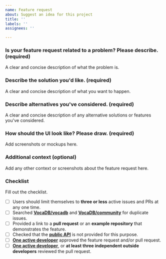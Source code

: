 ```yaml
---
name: Feature request
about: Suggest an idea for this project
title: ''
labels: ''
assignees: ''

---
```


### Is your feature request related to a problem? Please describe. (required)
A clear and concise description of what the problem is.

### Describe the solution you'd like. (required)
A clear and concise description of what you want to happen.

### Describe alternatives you've considered. (required)
A clear and concise description of any alternative solutions or features you've considered.

### How should the UI look like? Please draw. (required)
Add screenshots or mockups here.

### Additional context (optional)
Add any other context or screenshots about the feature request here.

### Checklist

Fill out the checklist.

- [ ] Users should limit themselves to **three or less** active issues and PRs at any one time.
- [ ] Searched **[VocaDB/vocadb](https://github.com/VocaDB/vocadb/issues)** and **[VocaDB/community](https://github.com/VocaDB/community)** for duplicate issues.
- [ ] Provided a link to a **pull request** or an **example repository** that demonstrates the feature.
- [ ] Checked that the [**public API**](https://github.com/VocaDB/vocadb/wiki/Public-API) is not provided for this purpose.
- [ ] [**One active developer**](https://github.com/VocaDB/vocadb/wiki/Staff) approved the feature request and/or pull request.
- [ ] [**One active developer**](https://github.com/VocaDB/vocadb/wiki/Staff), or **at least three independent outside developers** reviewed the pull request.
